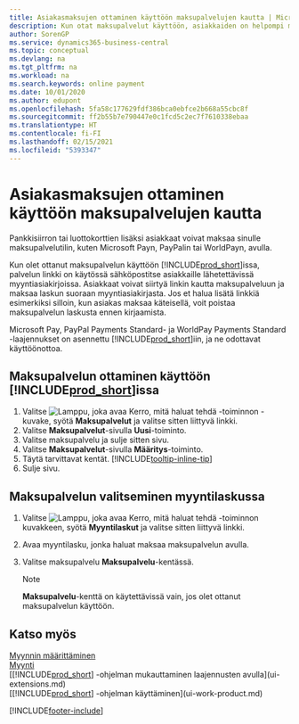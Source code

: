 ```yaml
---
title: Asiakasmaksujen ottaminen käyttöön maksupalvelujen kautta | Microsoft Docs
description: Kun otat maksupalvelut käyttöön, asiakkaiden on helpompi maksaa laskunsa.
author: SorenGP
ms.service: dynamics365-business-central
ms.topic: conceptual
ms.devlang: na
ms.tgt_pltfrm: na
ms.workload: na
ms.search.keywords: online payment
ms.date: 10/01/2020
ms.author: edupont
ms.openlocfilehash: 5fa58c177629fdf386bca0ebfce2b668a55cbc8f
ms.sourcegitcommit: ff2b55b7e790447e0c1fcd5c2ec7f7610338ebaa
ms.translationtype: HT
ms.contentlocale: fi-FI
ms.lasthandoff: 02/15/2021
ms.locfileid: "5393347"
---
```

# <a name="enable-customer-payments-through-payment-services"></a>Asiakasmaksujen ottaminen käyttöön maksupalvelujen kautta
Pankkisiirron tai luottokorttien lisäksi asiakkaat voivat maksaa sinulle maksupalvelutilin, kuten Microsoft Payn, PayPalin tai WorldPayn, avulla.  

Kun olet ottanut maksupalvelun käyttöön [!INCLUDE[prod_short](includes/prod_short.md)]issa, palvelun linkki on käytössä sähköpostitse asiakkaille lähetettävissä myyntiasiakirjoissa. Asiakkaat voivat siirtyä linkin kautta maksupalveluun ja maksaa laskun suoraan myyntiasiakirjasta. Jos et halua lisätä linkkiä esimerkiksi silloin, kun asiakas maksaa käteisellä, voit poistaa maksupalvelun laskusta ennen kirjaamista.  

Microsoft Pay, PayPal Payments Standard- ja WorldPay Payments Standard -laajennukset on asennettu [!INCLUDE[prod_short](includes/prod_short.md)]iin, ja ne odottavat käyttöönottoa.  

## <a name="to-enable-a-payment-service-in-prod_short"></a>Maksupalvelun ottaminen käyttöön [!INCLUDE[prod_short](includes/prod_short.md)]issa
1. Valitse ![Lamppu, joka avaa Kerro, mitä haluat tehdä -toiminnon](media/ui-search/search_small.png "Kerro, mitä haluat tehdä") -kuvake, syötä **Maksupalvelut** ja valitse sitten liittyvä linkki.  
2. Valitse **Maksupalvelut**-sivulla **Uusi**-toiminto.  
3. Valitse maksupalvelu ja sulje sitten sivu.  
4. Valitse **Maksupalvelut**-sivulla **Määritys**-toiminto.  
5. Täytä tarvittavat kentät. [!INCLUDE[tooltip-inline-tip](includes/tooltip-inline-tip_md.md)]  
6. Sulje sivu.  

## <a name="to-select-a-payment-service-on-a-sales-invoice"></a>Maksupalvelun valitseminen myyntilaskussa
1. Valitse ![Lamppu, joka avaa Kerro, mitä haluat tehdä -toiminnon](media/ui-search/search_small.png "Kerro, mitä haluat tehdä") kuvakkeen, syötä **Myyntilaskut** ja valitse sitten liittyvä linkki.  
2. Avaa myyntilasku, jonka haluat maksaa maksupalvelun avulla.  
3. Valitse maksupalvelu **Maksupalvelu**-kentässä.  

    > [!NOTE]  
    > **Maksupalvelu**-kenttä on käytettävissä vain, jos olet ottanut maksupalvelun käyttöön.  

## <a name="see-also"></a>Katso myös  
[Myynnin määrittäminen](sales-setup-sales.md)  
[Myynti](sales-manage-sales.md)  
[[!INCLUDE[prod_short](includes/prod_short.md)] -ohjelman mukauttaminen laajennusten avulla](ui-extensions.md)  
[[!INCLUDE[prod_short](includes/prod_short.md)] -ohjelman käyttäminen](ui-work-product.md)  


[!INCLUDE[footer-include](includes/footer-banner.md)]